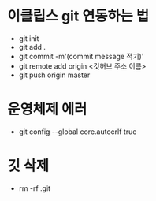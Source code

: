 # 이클립스 git 연동하는 법
- git init
- git add .
- git commit -m'(commit message 적기)'
- git remote add origin <깃허브 주소 이름>
- git push origin master 

# 운영체제 에러
- git config --global core.autocrlf true

# 깃 삭제
- rm -rf .git